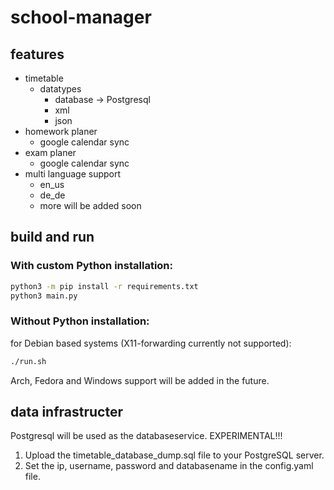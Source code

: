 # school-manager
## features
- timetable 
  - datatypes
    - database -> Postgresql
    - xml
    - json
- homework planer
  - google calendar sync
- exam planer 
  - google calendar sync 
- multi language support
  - en_us
  - de_de
  - more will be added soon

## build and run
### With custom Python installation: 
```sh
python3 -m pip install -r requirements.txt
python3 main.py
```
### Without Python installation: 
for Debian based systems (X11-forwarding currently not supported): 
```sh
./run.sh
```
Arch, Fedora and Windows support will be added in the future. 
## data infrastructer
Postgresql will be used as the databaseservice. EXPERIMENTAL!!!
1. Upload the timetable_database_dump.sql file to your PostgreSQL server. 
2. Set the ip, username, password and databasename in the config.yaml file. 
